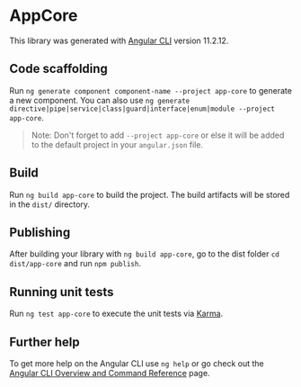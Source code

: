 # AppCore

This library was generated with [Angular CLI](https://github.com/angular/angular-cli) version 11.2.12.

## Code scaffolding

Run `ng generate component component-name --project app-core` to generate a new component. You can also use `ng generate directive|pipe|service|class|guard|interface|enum|module --project app-core`.
> Note: Don't forget to add `--project app-core` or else it will be added to the default project in your `angular.json` file. 

## Build

Run `ng build app-core` to build the project. The build artifacts will be stored in the `dist/` directory.

## Publishing

After building your library with `ng build app-core`, go to the dist folder `cd dist/app-core` and run `npm publish`.

## Running unit tests

Run `ng test app-core` to execute the unit tests via [Karma](https://karma-runner.github.io).

## Further help

To get more help on the Angular CLI use `ng help` or go check out the [Angular CLI Overview and Command Reference](https://angular.io/cli) page.
